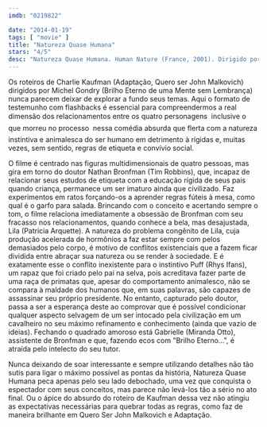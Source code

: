 ```yaml
---
imdb: "0219822"

date: "2014-01-19"
tags: [ "movie" ]
title: "Natureza Quase Humana"
stars: "4/5"
desc: "Natureza Quase Humana. Human Nature (France, 2001). Dirigido por Michel Gondry. Escrito por Charlie Kaufman. Com Patricia Arquette, Rhys Ifans, Tim Robbins, Ken Magee, Sy Richardson, David Warshofsky, Hilary Duff, Stanley DeSantis, Peter Dinklage."
---
```

Os roteiros de Charlie Kaufman (Adaptação, Quero ser John Malkovich) dirigidos por Michel Gondry (Brilho Eterno de uma Mente sem Lembrança) nunca parecem deixar de explorar a fundo seus temas. Aqui o formato de testemunho com flashbacks é essencial para compreendermos a real dimensão dos relacionamentos entre os quatro personagens  inclusive o que morreu no processo  nessa comédia absurda que flerta com a natureza instintiva e animalesca do ser humano em detrimento à rígidas e, muitas vezes, sem sentido, regras de etiqueta e convívio social.

O filme é centrado nas figuras multidimensionais de quatro pessoas, mas gira em torno do doutor Nathan Bronfman (Tim Robbins), que, incapaz de relacionar seus estudos de etiqueta com a educação rígida de seus pais quando criança, permanece um ser imaturo ainda que civilizado. Faz experimentos em ratos forçando-os a aprender regras fúteis à mesa, como qual é o garfo para salada. Brincando com o conceito e acertando sempre o tom, o filme relaciona imediatamente a obsessão de Bronfman com seu fracasso nos relacionamentos, quando conhece a bela, mas desajustada, Lila (Patricia Arquette). A natureza do problema congênito de Lila, cuja produção acelerada de hormônios a faz estar sempre com pelos demasiados pelo corpo, é motivo de conflitos existenciais que a fazem ficar dividida entre abraçar sua natureza ou se render à sociedade. E é exatamente esse o conflito inexistente para o instintivo Puff (Rhys Ifans), um rapaz que foi criado pelo pai na selva, pois acreditava fazer parte de uma raça de primatas que, apesar do comportamento animalesco, não se compara à maldade dos humanos que, em suas palavras, são capazes de assassinar seu próprio presidente. No entanto, capturado pelo doutor, passa a ser a esperança deste ao comprovar que é possível condicionar qualquer aspecto selvagem de um ser intocado pela civilização em um cavalheiro no seu máximo refinamento e conhecimento (ainda que vazio de ideias). Fechando o quadrado amoroso está Gabrielle (Miranda Otto), assistente de Bronfman e que, fazendo ecos com "Brilho Eterno...", é atraída pelo intelecto do seu tutor.

Nunca deixando de soar interessante e sempre utilizando detalhes não tão sutis para ligar o máximo possível as pontas da história, Natureza Quase Humana peca apenas pelo seu lado debochado, uma vez que conquista o espectador com seus conceitos, mas parece não levá-los tão a sério no ato final. Ou o ápice do absurdo do roteiro de Kaufman dessa vez não atingiu as expectativas necessárias para quebrar todas as regras, como faz de maneira brilhante em Quero Ser John Malkovich e Adaptação.
